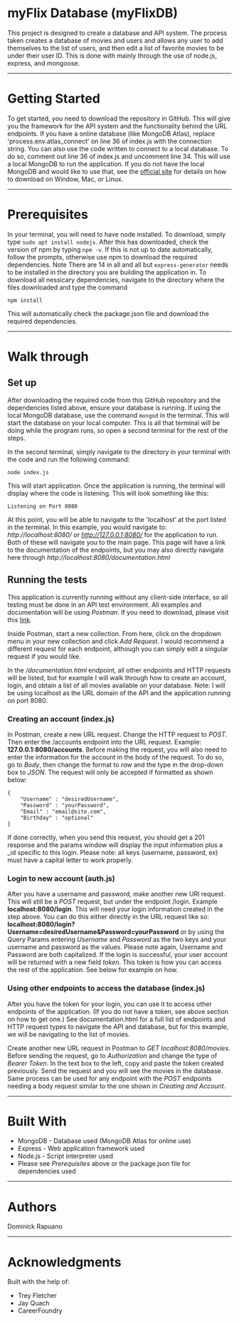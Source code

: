 # myFlix Database (myFlixDB)
This project is designed to create a database and API system. The process taken creates a database of movies and users and allows any user to add themselves to the list of users, and then edit a list of favorite movies to be under their user ID. This is done with mainly through the use of node.js, express, and mongoose. 

---

# Getting Started
To get started, you need to download the repository in GitHub. This will give you the framework for the API system and the functionality behind the URL endpoints. If you have a online database (like MongoDB Atlas), replace 'process.env.atlas_connect' on line 36 of index.js with the connection string. You can also use the code written to connect to a local database. To do so, comment out line 36 of index.js and uncomment line 34. This will use a local MongoDB to run the application. If you do not have the local MongoDB and would like to use that, see the [official site](https://docs.mongodb.com/manual/administration/install-community/) for details on how to download on Window, Mac, or Linux. 

---

# Prerequisites
In your terminal, you will need to have node installed. To download, simply type `sudo apt install nodejs`. After this has downloaded, check the version of npm by typing `npm -v`. If this is not up to date automatically, follow the prompts, otherwise use npm to download the required dependencies. Note There are 14 in all and all but `express-generator` needs to be installed in the directory you are building the application in. To download all nessicary dependencies, navigate to the directory where the files downloaded and type the command 
```
npm install
```
This will automatically check the package.json file and download the required dependencies.

---

# Walk through
## Set up
After downloading the required code from this GitHub repository and the dependencies listed above, ensure your database is running. If using the local MongoDB database, use the command `mongod` in the terminal. This will start the database on your local computer. This is all that terminal will be doing while the program runs, so open a second terminal for the rest of the steps.

In the second terminal, simply navigate to the directory in your terminal with the code and run the following command:
```
node index.js
```
This will start application. Once the application is running, the terminal will display where the code is listening. This will look something like this:
```
Listening on Port 8080
```
At this point, you will be able to navigate to the 'localhost' at the port listed in the terminal. In this example, you would navigate to: *http://localhost:8080/* or *http://127.0.0.1:8080/* for the application to run. Both of these will navigate you to the main page. This page will have a link to the documentation of the endpoints, but you may also directly navigate here through *http://localhost:8080/documentation.html*

## Running the tests
This application is currently running without any client-side interface, so all testing must be done in an API test environment. All examples and documentation will be using *Postman*. If you need to download, please visit this [link](https://www.postman.com/downloads).

Inside Postman, start a new collection. From here, click on the dropdown menu in your new collection and click *Add Request*. I would recommend a different request for each endpoint, although you can simply edit a singular request if you would like. 

In the */documentation.html* endpoint, all other endpoints and HTTP requests will be listed, but for example I will walk through how to create an account, login, and obtain a list of all movies available on your database. Note: I will be using localhost as the URL domain of the API and the application running on port 8080.

### Creating an account (index.js)
In Postman, create a new URL request. Change the HTTP request to *POST*. Then enter the /accounts endpoint into the URL request. Example: **127.0.0.1:8080/accounts**. Before making the request, you will also need to enter the information for the account in the body of the request. To do so, go to *Body*, then change the format to *raw* and the type in the drop-down box to *JSON*. The request will only be accepted if formatted as shown below:
```
{
    "Username" : "desiredUsername",
    "Password" : "yourPassword",
    "Email" : "email@site.com",
    "Birthday" : "optional"
}
```
If done correctly, when you send this request, you should get a 201 response and the params window will display the input information plus a _id specific to this login. Please note: all keys (username, password, ex) must have a capital letter to work properly.


### Login to new account (auth.js)
After you have a username and password, make another new URl request. This will still be a *POST* request, but under the endpoint /login. Example **localhost:8080/login**. This will need your login information created in the step above. You can do this either directly in the URL request like so: **localhost:8080/login?Username=desiredUsername&Password=yourPassword** or by using the Query Params entering *Username* and *Password* as the two keys and your username and password as the values. Please note again, Username and Password are both capitalized. If the login is successful, your user account will be returned with a new field *token*. This token is how you can access the rest of the application. See below for example on how.

### Using other endpoints to access the database (index.js)
After you have the token for your login, you can use it to access other endpoints of the application. (If you do not have a token, see above section on how to get one.) See documentation.html for a full list of endpoints and HTTP request types to navigate the API and database, but for this example, we will be navigating to the list of movies. 

Create another new URL request in Postman to *GET* *localhost:8080/movies*. Before sending the request, go to *Authorization* and change the type of *Bearer Token*. In the text box to the left, copy and paste the token created previously. Send the request and you will see the movies in the database. Same process can be used for any endpoint with the *POST* endpoints needing a body request similar to the one shown in *Creating and Account*.

---

# Built With
* MongoDB - Database used (MongoDB Atlas for online use)
* Express - Web application framework used
* Node.js - Script interpreter used
* Please see *Prerequisites* above or the package.json file for dependencies used

---

# Authors
Dominick Rapuano

---

# Acknowledgments 
Built with the help of:
* Trey Fletcher
* Jay Quach
* CareerFoundry
